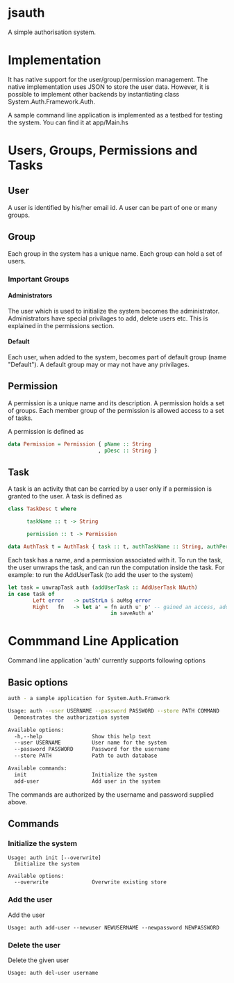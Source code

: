 jsauth
======

A simple authorisation system.



# Implementation

It has native support for the user/group/permission management. The
native implementation uses JSON to store the user data. However, it is
possible to implement other backends by instantiating class
System.Auth.Framework.Auth.

A sample command line application is implemented as a testbed for
testing the system. You can find it at app/Main.hs


# Users, Groups, Permissions and Tasks

## User

A user is identified by his/her email id. A user can be part of one or
many groups.


## Group

Each group in the system has a unique name. Each group can hold a set
of users.

### Important Groups

#### Administrators
The user which is used to initialize the system becomes the
administrator. Administrators have special privilages to add, delete
users etc. This is explained in the permissions section.

#### Default
Each user, when added to the system, becomes part of default group
(name "Default"). A default group may or may not have any privilages.

## Permission
A permission is a unique name and its description. A permission holds
a set of groups. Each member group of the permission is allowed access 
to a set of tasks.

A permission is defined as

``` haskell
data Permission = Permission { pName :: String
                             , pDesc :: String }
```

## Task
A task is an activity that can be carried by a user only if a permission
is granted to the user. A task is defined as

``` haskell
class TaskDesc t where

      taskName :: t -> String

      permission :: t -> Permission

data AuthTask t = AuthTask { task :: t, authTaskName :: String, authPerm :: Permission }

```
Each task has a name, and a permission associated with it. To run the
task, the user unwraps the task, and can run the computation inside
the task. For example: to run the AddUserTask (to add the user to the system)

``` haskell
let task = unwrapTask auth (addUserTask :: AddUserTask NAuth)
in case task of
        Left error   -> putStrLn $ auMsg error
        Right   fn   -> let a' = fn auth u' p' -- gained an access, add user here
                                 in saveAuth a'

```

# Commmand Line Application

Command line application 'auth' currently supports following options

## Basic options

``` bash
auth - a sample application for System.Auth.Framwork

Usage: auth --user USERNAME --password PASSWORD --store PATH COMMAND
  Demonstrates the authorization system

Available options:
  -h,--help                Show this help text
  --user USERNAME          User name for the system
  --password PASSWORD      Password for the username
  --store PATH             Path to auth database

Available commands:
  init                     Initialize the system
  add-user                 Add user in the system

```

The commands are authorized by the username and password supplied above.

## Commands

### Initialize the system
```
Usage: auth init [--overwrite]
  Initialize the system

Available options:
  --overwrite              Overwrite existing store

```

### Add the user
Add the user 

```
Usage: auth add-user --newuser NEWUSERNAME --newpassword NEWPASSWORD
```

### Delete the user
Delete the given user

```
Usage: auth del-user username
```

